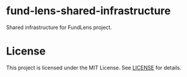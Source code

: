 # fund-lens-shared-infrastructure

Shared infrastructure for FundLens project.

# License

This project is licensed under the MIT License. See [LICENSE](LICENSE) for details.